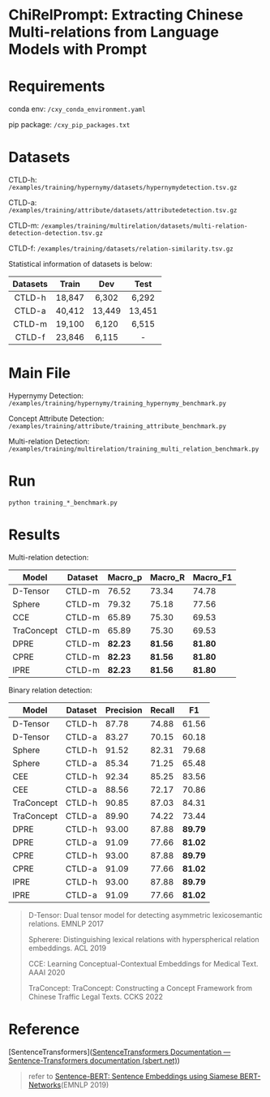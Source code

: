 # ChiRelPrompt:  Extracting Chinese Multi-relations from Language Models with Prompt


# Requirements

conda env: `/cxy_conda_environment.yaml`

pip package: `/cxy_pip_packages.txt`

# Datasets

CTLD-h: `/examples/training/hypernymy/datasets/hypernymydetection.tsv.gz`

CTLD-a: `/examples/training/attribute/datasets/attributedetection.tsv.gz`

CTLD-m: `/examples/training/multirelation/datasets/multi-relation-detection-detection.tsv.gz`

CTLD-f: `/examples/training/datasets/relation-similarity.tsv.gz`

Statistical information of datasets is below:

| Datasets | Train  |  Dev   |  Test  |
| :------: | :----: | :----: | :----: |
|  CTLD-h  | 18,847 | 6,302  | 6,292  |
|  CTLD-a  | 40,412 | 13,449 | 13,451 |
|  CTLD-m  | 19,100 | 6,120  | 6,515  |
|  CTLD-f  | 23,846 | 6,115  |   -    |

# Main File

Hypernymy Detection: `/examples/training/hypernymy/training_hypernymy_benchmark.py`

Concept Attribute Detection: `/examples/training/attribute/training_attribute_benchmark.py`

Multi-relation Detection: `/examples/training/multirelation/training_multi_relation_benchmark.py`

# Run

```
python training_*_benchmark.py
```

# Results

Multi-relation detection:

| Model    | Dataset |  Macro_p   | Macro_R   | Macro_F1  |
| -------- | ------- |  --------- | --------- | --------- |
| D-Tensor | CTLD-m  |  76.52     | 73.34     | 74.78     |
| Sphere   | CTLD-m  |  79.32     | 75.18     | 77.56     |
| CCE      | CTLD-m  |  65.89     | 75.30     | 69.53     |
|TraConcept| CTLD-m  |  65.89     | 75.30     | 69.53     |
| DPRE     | CTLD-m  |  **82.23** | **81.56** | **81.80** |
| CPRE     | CTLD-m  |  **82.23** | **81.56** | **81.80** |
| IPRE     | CTLD-m  |  **82.23** | **81.56** | **81.80** |

Binary relation detection:

| Model    | Dataset | Precision | Recall    | F1        |
| -------- | ------- | --------- | --------- | --------- | 
| D-Tensor | CTLD-h  | 87.78     | 74.88     | 61.56     | 
| D-Tensor | CTLD-a  | 83.27     | 70.15     | 60.18     | 
| Sphere   | CTLD-h  | 91.52     | 82.31     | 79.68     | 
| Sphere   | CTLD-a  | 85.34     | 71.25     | 65.48     | 
| CEE      | CTLD-h  | 92.34     | 85.25     | 83.56     | 
| CEE      | CTLD-a  | 88.56     | 72.17     | 70.86     | 
|TraConcept| CTLD-h  | 90.85     | 87.03     | 84.31     | 
|TraConcept| CTLD-a  | 89.90     | 74.22     | 73.44     | 
| DPRE     | CTLD-h  | 93.00     | 87.88     | **89.79** | 
| DPRE     | CTLD-a  | 91.09     | 77.66     | **81.02** | 
| CPRE     | CTLD-h  | 93.00     | 87.88     | **89.79** | 
| CPRE     | CTLD-a  | 91.09     | 77.66     | **81.02** | 
| IPRE     | CTLD-h  | 93.00     | 87.88     | **89.79** | 
| IPRE     | CTLD-a  | 91.09     | 77.66     | **81.02** | 

> D-Tensor: Dual tensor model for detecting asymmetric lexicosemantic relations. EMNLP 2017
>
> Spherere: Distinguishing lexical relations with hyperspherical relation embeddings. ACL 2019
>
> CCE: Learning Conceptual-Contextual Embeddings for Medical Text. AAAI 2020
>
> TraConcept: TraConcept: Constructing a Concept Framework from Chinese Traffic Legal Texts. CCKS 2022
>

# Reference

[SentenceTransformers]([SentenceTransformers Documentation — Sentence-Transformers documentation (sbert.net)](https://www.sbert.net/))

> refer to [Sentence-BERT: Sentence Embeddings using Siamese BERT-Networks](https://arxiv.org/abs/1908.10084)(EMNLP 2019)
